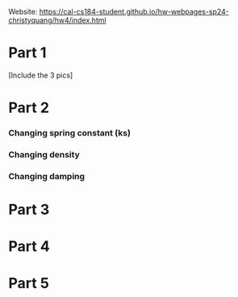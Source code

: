 Website: https://cal-cs184-student.github.io/hw-webpages-sp24-christyquang/hw4/index.html

# Part 1
[Include the 3 pics]

# Part 2
### Changing spring constant (ks)

### Changing density

### Changing damping

# Part 3


# Part 4


# Part 5


